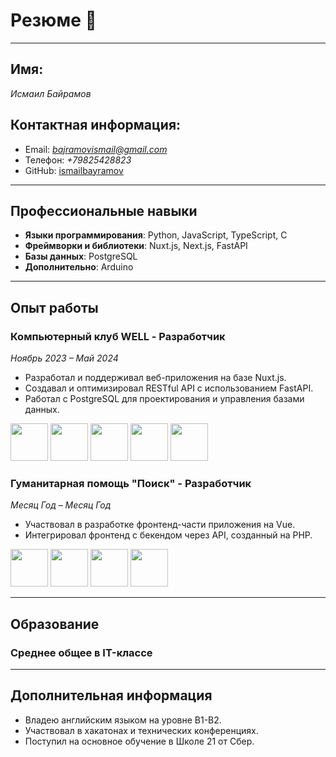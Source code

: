 
# **Резюме** 📄

---

## Имя:
*Исмаил Байрамов*


## Контактная информация:
- Email: *bajramovismail@gmail.com*
- Телефон: *+79825428823*
- GitHub: [ismailbayramov](https://github.com/ismailbayramov)

---

## Профессиональные навыки
- **Языки программирования**: Python, JavaScript, TypeScript, C
- **Фреймворки и библиотеки**: Nuxt.js, Next.js, FastAPI
- **Базы данных**: PostgreSQL
- **Дополнительно**: Arduino

---

## Опыт работы

### Компьютерный клуб WELL - Разработчик
*Ноябрь 2023 – Май 2024*
- Разработал и поддерживал веб-приложения на базе Nuxt.js.
- Создавал и оптимизировал RESTful API с использованием FastAPI.
- Работал с PostgreSQL для проектирования и управления базами данных.

<p float="left">
<img src="https://cdn.jsdelivr.net/gh/devicons/devicon@latest/icons/javascript/javascript-original.svg" width="60"/>
<img src="https://cdn.jsdelivr.net/gh/devicons/devicon@latest/icons/python/python-original.svg" width="60"/>
<img src="https://cdn.jsdelivr.net/gh/devicons/devicon@latest/icons/nuxtjs/nuxtjs-original.svg" width="60"/>
<img src="https://cdn.jsdelivr.net/gh/devicons/devicon@latest/icons/fastapi/fastapi-original.svg" width="60"/>
<img src="https://cdn.jsdelivr.net/gh/devicons/devicon@latest/icons/postgresql/postgresql-original.svg" width="60"/>
</p>

### Гуманитарная помощь "Поиск" - Разработчик
*Месяц Год – Месяц Год*
- Участвовал в разработке фронтенд-части приложения на Vue.
- Интегрировал фронтенд с бекендом через API, созданный на PHP.

<p float="left">
<img src="https://cdn.jsdelivr.net/gh/devicons/devicon@latest/icons/vuejs/vuejs-original.svg" width="60"/>
<img src="https://cdn.jsdelivr.net/gh/devicons/devicon@latest/icons/php/php-original.svg" width="60"/>
<img src="https://cdn.jsdelivr.net/gh/devicons/devicon@latest/icons/html5/html5-original.svg" width="60"/>
<img src="https://cdn.jsdelivr.net/gh/devicons/devicon@latest/icons/css3/css3-original.svg" width="60"/>
</p>

---

## Образование

### Среднее общее в IT-классе

---

## Дополнительная информация
- Владею английским языком на уровне B1-B2.
- Участвовал в хакатонах и технических конференциях.
- Поступил на основное обучение в Школе 21 от Сбер.
